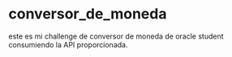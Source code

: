 # conversor_de_moneda
este es mi challenge de conversor de moneda de oracle student consumiendo la API proporcionada.
